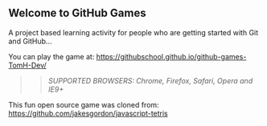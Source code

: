 ## Welcome to GitHub Games

A project based learning activity for people who are getting started with Git and GitHub...

You can play the game at: https://githubschool.github.io/github-games-TomH-Dev/

>> _*SUPPORTED BROWSERS*: Chrome, Firefox, Safari, Opera and IE9+_

This fun open source game was cloned from: https://github.com/jakesgordon/javascript-tetris
